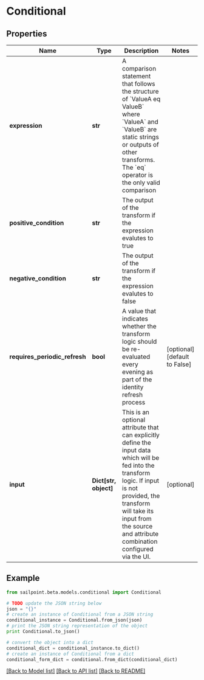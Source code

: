 # Conditional


## Properties

Name | Type | Description | Notes
------------ | ------------- | ------------- | -------------
**expression** | **str** | A comparison statement that follows the structure of &#x60;ValueA eq ValueB&#x60; where &#x60;ValueA&#x60; and &#x60;ValueB&#x60; are static strings or outputs of other transforms.   The &#x60;eq&#x60; operator is the only valid comparison | 
**positive_condition** | **str** | The output of the transform if the expression evalutes to true | 
**negative_condition** | **str** | The output of the transform if the expression evalutes to false | 
**requires_periodic_refresh** | **bool** | A value that indicates whether the transform logic should be re-evaluated every evening as part of the identity refresh process | [optional] [default to False]
**input** | **Dict[str, object]** | This is an optional attribute that can explicitly define the input data which will be fed into the transform logic. If input is not provided, the transform will take its input from the source and attribute combination configured via the UI. | [optional] 

## Example

```python
from sailpoint.beta.models.conditional import Conditional

# TODO update the JSON string below
json = "{}"
# create an instance of Conditional from a JSON string
conditional_instance = Conditional.from_json(json)
# print the JSON string representation of the object
print Conditional.to_json()

# convert the object into a dict
conditional_dict = conditional_instance.to_dict()
# create an instance of Conditional from a dict
conditional_form_dict = conditional.from_dict(conditional_dict)
```
[[Back to Model list]](../README.md#documentation-for-models) [[Back to API list]](../README.md#documentation-for-api-endpoints) [[Back to README]](../README.md)


